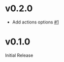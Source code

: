 
# v0.2.0

- Add actions options [#1](https://github.com/upfrontIO/srcissors/pull/1)

# v0.1.0

Initial Release

